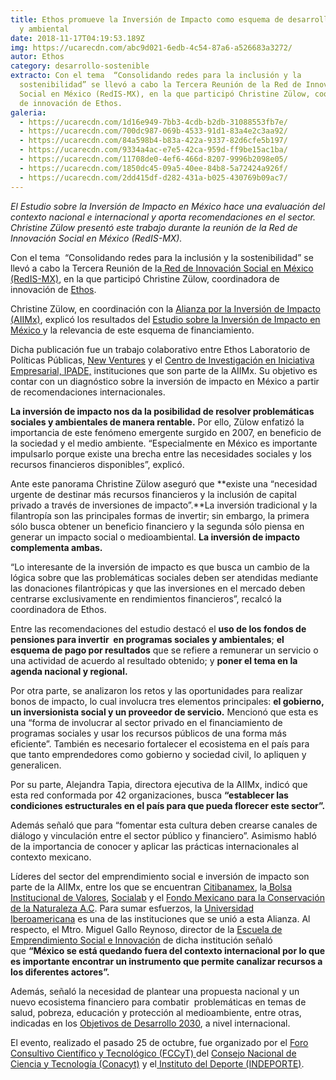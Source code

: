 ```yaml
---
title: Ethos promueve la Inversión de Impacto como esquema de desarrollo social
  y ambiental
date: 2018-11-17T04:19:53.189Z
img: https://ucarecdn.com/abc9d021-6edb-4c54-87a6-a526683a3272/
autor: Ethos
category: desarrollo-sostenible
extracto: Con el tema  “Consolidando redes para la inclusión y la
  sostenibilidad” se llevó a cabo la Tercera Reunión de la Red de Innovación
  Social en México (RedIS-MX), en la que participó Christine Zülow, coordinadora
  de innovación de Ethos.
galeria:
  - https://ucarecdn.com/1d16e949-7bb3-4cdb-b2db-31088553fb7e/
  - https://ucarecdn.com/700dc987-069b-4533-91d1-83a4e2c3aa92/
  - https://ucarecdn.com/84a598b4-b83a-422a-9337-82d6cfe5b197/
  - https://ucarecdn.com/9334a4ac-e7e5-42ca-959d-ff9be15ac1ba/
  - https://ucarecdn.com/11708de0-4ef6-466d-8207-9996b2098e05/
  - https://ucarecdn.com/1850dc45-09a5-40ee-84b8-5a72424a926f/
  - https://ucarecdn.com/2dd415df-d282-431a-b025-430769b09ac7/
---
```

*El Estudio sobre la Inversión de Impacto en México hace una evaluación del contexto nacional e internacional y aporta recomendaciones en el sector. Christine Zülow presentó este trabajo durante la reunión de la Red de Innovación Social en México (RedIS-MX).*



Con el tema  “Consolidando redes para la inclusión y la sostenibilidad” se llevó a cabo la Tercera Reunión de la[ Red de Innovación Social en México (RedIS-MX)](http://www.foroconsultivo.org.mx/FCCyT/proyectos/redes-para-la-promoci%C3%B3n-de-la-innovaci%C3%B3n-social-en-m%C3%A9xico), en la que participó Christine Zülow, coordinadora de innovación de [Ethos](https://www.ethos.org.mx/es/). 

Christine Zülow, en coordinación con la [Alianza por la Inversión de Impacto (AIIMx)](http://allmx.com.mx/), explicó los resultados del [Estudio sobre la Inversión de Impacto en México ](https://www.ethos.org.mx/es/ethos-publications/inversion-de-impacto-en-mexico/)y la relevancia de este esquema de financiamiento.

Dicha publicación fue un trabajo colaborativo entre Ethos Laboratorio de Políticas Públicas, [New Ventures](http://nvgroup.org/) y el [Centro de Investigación en Iniciativa Empresarial, IPADE,](http://ipade.mx/) instituciones que son parte de la AIIMx. Su objetivo es contar con un diagnóstico sobre la inversión de impacto en México a partir de recomendaciones internacionales. 

**La inversión de impacto nos da la posibilidad de resolver problemáticas sociales y ambientales de manera rentable.** Por ello, Zülow enfatizó la importancia de este fenómeno emergente surgido en 2007, en beneficio de la sociedad y el medio ambiente. “Especialmente en México es importante impulsarlo porque existe una brecha entre las necesidades sociales y los recursos financieros disponibles”, explicó. 

Ante este panorama Christine Zülow aseguró que **existe una “necesidad urgente de destinar más recursos financieros y la inclusión de capital privado a través de inversiones de impacto”.**La inversión tradicional y la filantropía son las principales formas de invertir; sin embargo, la primera sólo busca obtener un beneficio financiero y la segunda sólo piensa en generar un impacto social o medioambiental. **La inversión de impacto complementa ambas.** 

“Lo interesante de la inversión de impacto es que busca un cambio de la lógica sobre que las problemáticas sociales deben ser atendidas mediante las donaciones filantrópicas y que las inversiones en el mercado deben centrarse exclusivamente en rendimientos financieros”, recalcó la coordinadora de Ethos. 

Entre las recomendaciones del estudio destacó el **uso de los fondos de pensiones para invertir  en programas sociales y ambientales**; **el esquema de pago por resultados** que se refiere a remunerar un servicio o una actividad de acuerdo al resultado obtenido; y **poner el tema en la agenda nacional y regional.**  

Por otra parte, se analizaron los retos y las oportunidades para realizar bonos de impacto, lo cual involucra tres elementos principales: **el gobierno, un inversionista social y un proveedor de servicio.** Mencionó que esta es una “forma de involucrar al sector privado en el financiamiento de programas sociales y usar los recursos públicos de una forma más eficiente”. También es necesario fortalecer el ecosistema en el país para que tanto emprendedores como gobierno y sociedad civil, lo apliquen y generalicen. 

Por su parte, Alejandra Tapia, directora ejecutiva de la AIIMx, indicó que esta red conformada por 42 organizaciones, busca **“establecer las condiciones estructurales en el país para que pueda florecer este sector”.**

Además señaló que para “fomentar esta cultura deben crearse canales de diálogo y vinculación entre el sector público y financiero”. Asimismo habló de la importancia de conocer y aplicar las prácticas internacionales al contexto mexicano. 

Líderes del sector del emprendimiento social e inversión de impacto son parte de la AIIMx, entre los que se encuentran [Citibanamex](https://www.banamex.com/compromiso-social/?ecid=PS-CompromisoSocialEresGrandeMX%20-INFOTRIF-GOC-INT-16072018-Adgroup-Brand&gclid=COn4wfKByN0CFaeJxQIdNJEA_Q&gclsrc=ds), la[ Bolsa Institucional de Valores](https://biva.mx/es/web/portal-biva/home), [Socialab](https://www.socialab.com/) y el [Fondo Mexicano para la Conservación de la Naturaleza A.C](https://fmcn.org/). Para sumar esfuerzos, la [Universidad Iberoamericana](http://www.ibero.mx/) es una de las instituciones que se unió a esta Alianza. Al respecto, el Mtro. Miguel Gallo Reynoso, director de la [Escuela de Emprendimiento Social e Innovación](http://ibero.mx/prensa/escuela-de-emprendimiento-social-ibero-para-desarrollar-personas-y-negocios) de dicha institución señaló que **“México se está quedando fuera del contexto internacional por lo que es importante encontrar un instrumento que permite canalizar recursos a los diferentes actores”.** 

Además, señaló la necesidad de plantear una propuesta nacional y un nuevo ecosistema financiero para combatir  problemáticas en temas de salud, pobreza, educación y protección al medioambiente, entre otras, indicadas en los [Objetivos de Desarrollo 2030](http://www.undp.org/content/undp/es/home/sustainable-development-goals.html), a nivel internacional. 

El evento, realizado el pasado 25 de octubre, fue organizado por el [Foro Consultivo Científico y Tecnológico (FCCyT) ](https://www.foroconsultivo.org.mx/)del [Consejo Nacional de Ciencia y Tecnología (Conacyt)](https://www.conacyt.gob.mx/) y el[ Instituto del Deporte (INDEPORTE)](https://www.indeporte.cdmx.gob.mx/).